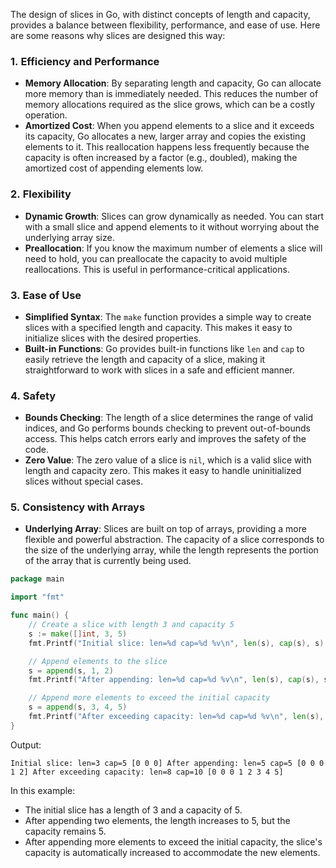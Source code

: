 The design of slices in Go, with distinct concepts of length and capacity, provides a balance between flexibility, performance, and ease of use. Here are some reasons why slices are designed this way:

### **1. Efficiency and Performance**

- **Memory Allocation**: By separating length and capacity, Go can allocate more memory than is immediately needed. This reduces the number of memory allocations required as the slice grows, which can be a costly operation.
- **Amortized Cost**: When you append elements to a slice and it exceeds its capacity, Go allocates a new, larger array and copies the existing elements to it. This reallocation happens less frequently because the capacity is often increased by a factor (e.g., doubled), making the amortized cost of appending elements low.

### **2. Flexibility**

- **Dynamic Growth**: Slices can grow dynamically as needed. You can start with a small slice and append elements to it without worrying about the underlying array size.
- **Preallocation**: If you know the maximum number of elements a slice will need to hold, you can preallocate the capacity to avoid multiple reallocations. This is useful in performance-critical applications.

### **3. Ease of Use**

- **Simplified Syntax**: The `make` function provides a simple way to create slices with a specified length and capacity. This makes it easy to initialize slices with the desired properties.
- **Built-in Functions**: Go provides built-in functions like `len` and `cap` to easily retrieve the length and capacity of a slice, making it straightforward to work with slices in a safe and efficient manner.

### **4. Safety**

- **Bounds Checking**: The length of a slice determines the range of valid indices, and Go performs bounds checking to prevent out-of-bounds access. This helps catch errors early and improves the safety of the code.
- **Zero Value**: The zero value of a slice is `nil`, which is a valid slice with length and capacity zero. This makes it easy to handle uninitialized slices without special cases.

### **5. Consistency with Arrays**

- **Underlying Array**: Slices are built on top of arrays, providing a more flexible and powerful abstraction. The capacity of a slice corresponds to the size of the underlying array, while the length represents the portion of the array that is currently being used.

```go
package main

import "fmt"

func main() {
    // Create a slice with length 3 and capacity 5
    s := make([]int, 3, 5)
    fmt.Printf("Initial slice: len=%d cap=%d %v\n", len(s), cap(s), s)

    // Append elements to the slice
    s = append(s, 1, 2)
    fmt.Printf("After appending: len=%d cap=%d %v\n", len(s), cap(s), s)

    // Append more elements to exceed the initial capacity
    s = append(s, 3, 4, 5)
    fmt.Printf("After exceeding capacity: len=%d cap=%d %v\n", len(s), cap(s), s)
}
```

Output:

```
Initial slice: len=3 cap=5 [0 0 0] After appending: len=5 cap=5 [0 0 0 1 2] After exceeding capacity: len=8 cap=10 [0 0 0 1 2 3 4 5]
```

In this example:

- The initial slice has a length of 3 and a capacity of 5.
- After appending two elements, the length increases to 5, but the capacity remains 5.
- After appending more elements to exceed the initial capacity, the slice's capacity is automatically increased to accommodate the new elements.